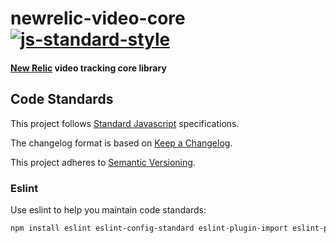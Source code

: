 # newrelic-video-core [![js-standard-style](https://img.shields.io/badge/code%20style-standard-brightgreen.svg)](http://standardjs.com)
#### [New Relic](http://newrelic.com) video tracking core library

## Code Standards
This project follows [Standard Javascript](https://standardjs.com/) specifications.

The changelog format is based on [Keep a Changelog](http://keepachangelog.com/en/1.0.0/).

This project adheres to [Semantic Versioning](http://semver.org/spec/v2.0.0.html).

### Eslint
Use eslint to help you maintain code standards:
```bash
npm install eslint eslint-config-standard eslint-plugin-import eslint-plugin-mocha eslint-plugin-node eslint-plugin-promise eslint-plugin-standard --global
````
